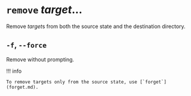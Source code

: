 # `remove` *target*...

Remove *target*s from both the source state and the destination directory.

## `-f`, `--force`

Remove without prompting.

!!! info

    To remove targets only from the source state, use [`forget`](forget.md).
